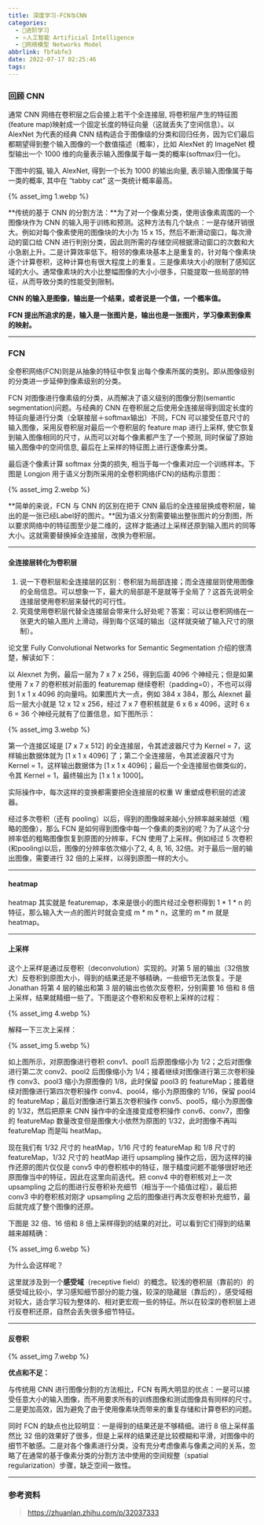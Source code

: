 ```yaml
---
title: 深度学习-FCN与CNN
categories:
  - 🌙进阶学习
  - ⭐人工智能 Artificial Intelligence
  - 💫网络模型 Networks Model
abbrlink: fbfabfe3
date: 2022-07-17 02:25:46
tags:
---
```


### 回顾 CNN

通常 CNN 网络在卷积层之后会接上若干个全连接层, 将卷积层产生的特征图(feature map)映射成一个固定长度的特征向量（这就丢失了空间信息）。以 AlexNet 为代表的经典 CNN 结构适合于图像级的分类和回归任务，因为它们最后都期望得到整个输入图像的一个数值描述（概率），比如 AlexNet 的 ImageNet 模型输出一个 1000 维的向量表示输入图像属于每一类的概率(softmax归一化)。

下图中的猫, 输入 AlexNet, 得到一个长为 1000 的输出向量, 表示输入图像属于每一类的概率, 其中在 “tabby cat” 这一类统计概率最高。

{% asset_img 1.webp %}

<!--more-->

**传统的基于 CNN 的分割方法：**为了对一个像素分类，使用该像素周围的一个图像块作为 CNN 的输入用于训练和预测。这种方法有几个缺点：一是存储开销很大。例如对每个像素使用的图像块的大小为 15 x 15，然后不断滑动窗口，每次滑动的窗口给 CNN 进行判别分类，因此则所需的存储空间根据滑动窗口的次数和大小急剧上升。二是计算效率低下。相邻的像素块基本上是重复的，针对每个像素块逐个计算卷积，这种计算也有很大程度上的重复。三是像素块大小的限制了感知区域的大小。通常像素块的大小比整幅图像的大小小很多，只能提取一些局部的特征，从而导致分类的性能受到限制。

**CNN 的输入是图像，输出是一个结果，或者说是一个值，一个概率值。**

**FCN 提出所追求的是，输入是一张图片是，输出也是一张图片，学习像素到像素的映射。**

***

### FCN

全卷积网络(FCN)则是从抽象的特征中恢复出每个像素所属的类别。即从图像级别的分类进一步延伸到像素级别的分类。

FCN 对图像进行像素级的分类，从而解决了语义级别的图像分割(semantic segmentation)问题。与经典的 CNN 在卷积层之后使用全连接层得到固定长度的特征向量进行分类（全联接层＋softmax输出）不同，FCN 可以接受任意尺寸的输入图像，采用反卷积层对最后一个卷积层的 feature map 进行上采样, 使它恢复到输入图像相同的尺寸，从而可以对每个像素都产生了一个预测, 同时保留了原始输入图像中的空间信息, 最后在上采样的特征图上进行逐像素分类。

最后逐个像素计算 softmax 分类的损失, 相当于每一个像素对应一个训练样本。下图是 Longjon 用于语义分割所采用的全卷积网络(FCN)的结构示意图：

{% asset_img 2.webp %}

**简单的来说，FCN 与 CNN 的区别在把于 CNN 最后的全连接层换成卷积层，输出的是一张已经Label好的图片。**因为语义分割需要输出整张图片的分割图，所以要求网络中的特征图至少是二维的，这样才能通过上采样还原到输入图片的同等大小。这就需要替换掉全连接层，改换为卷积层。

***

#### 全连接层转化为卷积层

1. 说一下卷积层和全连接层的区别：卷积层为局部连接；而全连接层则使用图像的全局信息。可以想象一下，最大的局部是不是就等于全局了？这首先说明全连接层使用卷积层来替代的可行性。
2. 究竟使用卷积层代替全连接层会带来什么好处呢？答案：可以让卷积网络在一张更大的输入图片上滑动，得到每个区域的输出（这样就突破了输入尺寸的限制）。

论文里 Fully Convolutional Networks for Semantic Segmentation 介绍的很清楚，解读如下：

以 Alexnet 为例，最后一层为 7 x 7 x 256，得到后面 4096 个神经元；但是如果使用 7 x 7 的卷积核对前面的 featuremap 继续卷积（padding=0），不也可以得到 1 x 1 x 4096 的向量吗。如果图片大一点，例如 384 x 384，那么 Alexnet 最后一层大小就是 12 x 12 x 256，经过 7 x 7 卷积核就是 6 x 6 x 4096，这时 6 x 6 = 36 个神经元就有了位置信息，如下图所示：

{% asset_img 3.webp %}

第一个连接区域是 [7 x 7 x 512] 的全连接层，令其滤波器尺寸为 Kernel = 7，这样输出数据体就为 [1 x 1 x 4096] 了；第二个全连接层，令其滤波器尺寸为 Kernel = 1，这样输出数据体为 [1 x 1 x 4096]；最后一个全连接层也做类似的，令其 Kernel = 1，最终输出为 [1 x 1 x 1000]。

实际操作中，每次这样的变换都需要把全连接层的权重 W 重塑成卷积层的滤波器。

经过多次卷积（还有 pooling）以后，得到的图像越来越小,分辨率越来越低（粗略的图像），那么 FCN 是如何得到图像中每一个像素的类别的呢？为了从这个分辨率低的粗略图像恢复到原图的分辨率，FCN 使用了上采样。例如经过 5 次卷积(和pooling)以后，图像的分辨率依次缩小了2, 4, 8, 16, 32倍。对于最后一层的输出图像，需要进行 32 倍的上采样，以得到原图一样的大小。

***

#### heatmap

heatmap 其实就是 featuremap，本来是很小的图片经过全卷积得到 1 * 1 * n 的特征，那么输入大一点的图片时就会变成 m * m * n，这里的 m * m 就是 heatmap。

***

#### 上采样

这个上采样是通过反卷积（deconvolution）实现的。对第 5 层的输出（32倍放大）反卷积到原图大小，得到的结果还是不够精确，一些细节无法恢复。于是 Jonathan 将第 4 层的输出和第 3 层的输出也依次反卷积，分别需要 16 倍和 8 倍上采样，结果就精细一些了。下图是这个卷积和反卷积上采样的过程：

{% asset_img 4.webp %}

解释一下三次上采样：

{% asset_img 5.webp %}

如上图所示，对原图像进行卷积 conv1、pool1 后原图像缩小为 1/2；之后对图像进行第二次 conv2、pool2 后图像缩小为 1/4；接着继续对图像进行第三次卷积操作 conv3、pool3 缩小为原图像的 1/8，此时保留 pool3 的 featureMap；接着继续对图像进行第四次卷积操作 conv4、pool4，缩小为原图像的 1/16，保留 pool4 的 featureMap；最后对图像进行第五次卷积操作 conv5、pool5，缩小为原图像的 1/32，然后把原来 CNN 操作中的全连接变成卷积操作 conv6、conv7，图像的 featureMap 数量改变但是图像大小依然为原图的 1/32，此时图像不再叫 featureMap 而是叫 heatMap。

现在我们有 1/32 尺寸的 heatMap，1/16 尺寸的 featureMap 和 1/8 尺寸的 featureMap，1/32 尺寸的 heatMap 进行 upsampling 操作之后，因为这样的操作还原的图片仅仅是 conv5 中的卷积核中的特征，限于精度问题不能够很好地还原图像当中的特征，因此在这里向前迭代。把 conv4 中的卷积核对上一次 upsampling 之后的图进行反卷积补充细节（相当于一个插值过程），最后把 conv3 中的卷积核对刚才 upsampling 之后的图像进行再次反卷积补充细节，最后就完成了整个图像的还原。

下图是 32 倍、16 倍和 8 倍上采样得到的结果的对比，可以看到它们得到的结果越来越精确：

{% asset_img 6.webp %}

为什么会这样呢？

这里就涉及到一个**感受域**（receptive field）的概念。较浅的卷积层（靠前的）的感受域比较小，学习感知细节部分的能力强，较深的隐藏层（靠后的），感受域相对较大，适合学习较为整体的、相对更宏观一些的特征。所以在较深的卷积层上进行反卷积还原，自然会丢失很多细节特征。

***

#### 反卷积

{% asset_img 7.webp %}

**优点和不足：**

与传统用 CNN 进行图像分割的方法相比，FCN 有两大明显的优点：一是可以接受任意大小的输入图像，而不用要求所有的训练图像和测试图像具有同样的尺寸。二是更加高效，因为避免了由于使用像素块而带来的重复存储和计算卷积的问题。

同时 FCN 的缺点也比较明显：一是得到的结果还是不够精细。进行 8 倍上采样虽然比 32 倍的效果好了很多，但是上采样的结果还是比较模糊和平滑，对图像中的细节不敏感。二是对各个像素进行分类，没有充分考虑像素与像素之间的关系，忽略了在通常的基于像素分类的分割方法中使用的空间规整（spatial regularization）步骤，缺乏空间一致性。

***

### 参考资料

> <https://zhuanlan.zhihu.com/p/32037333>
